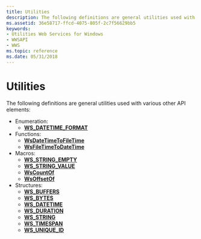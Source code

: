 ```yaml
---
title: Utilities
description: The following definitions are general utilities used with various other API elements Enumeration WS\_DATETIME\_FORMATFunctions WsDateTimeToFileTime WsFileTimeToDateTimeMacros WS\_STRING\_EMPTY WS\_STRING\_VALUE WsCountOf WsOffsetOfStructures WS\_BUFFERS WS\_BYTES WS\_DATETIME WS\_DURATION WS\_STRING WS\_TIMESPAN WS\_UNIQUE\_ID.
ms.assetid: 36e58717-ffcd-4075-805f-2c7f56629bb5
keywords:
- Utilities Web Services for Windows
- WWSAPI
- WWS
ms.topic: reference
ms.date: 05/31/2018
---
```


# Utilities

The following definitions are general utilities used with various other API elements:

-   Enumeration:
    -   [**WS\_DATETIME\_FORMAT**](/windows/desktop/api/WebServices/ne-webservices-ws_datetime_format)
-   Functions:
    -   [**WsDateTimeToFileTime**](/windows/desktop/api/WebServices/nf-webservices-wsdatetimetofiletime)
    -   [**WsFileTimeToDateTime**](/windows/desktop/api/WebServices/nf-webservices-wsfiletimetodatetime)
-   Macros:
    -   [**WS\_STRING\_EMPTY**](/previous-versions/windows/desktop/legacy/dd323449(v=vs.85))
    -   [**WS\_STRING\_VALUE**](/windows/desktop/api/WebServices/nf-webservices-ws_string_value)
    -   [**WsCountOf**](/windows/desktop/api/WebServices/nf-webservices-wscountof)
    -   [**WsOffsetOf**](/windows/desktop/api/WebServices/nf-webservices-wsoffsetof)
-   Structures:
    -   [**WS\_BUFFERS**](/windows/desktop/api/WebServices/ns-webservices-ws_buffers)
    -   [**WS\_BYTES**](/windows/desktop/api/WebServices/ns-webservices-ws_bytes)
    -   [**WS\_DATETIME**](/windows/desktop/api/WebServices/ns-webservices-ws_datetime)
    -   [**WS\_DURATION**](/windows/desktop/api/WebServices/ns-webservices-ws_duration)
    -   [**WS\_STRING**](/windows/desktop/api/WebServices/ns-webservices-ws_string)
    -   [**WS\_TIMESPAN**](/windows/desktop/api/WebServices/ns-webservices-ws_timespan)
    -   [**WS\_UNIQUE\_ID**](/windows/desktop/api/WebServices/ns-webservices-ws_unique_id)

 

 
